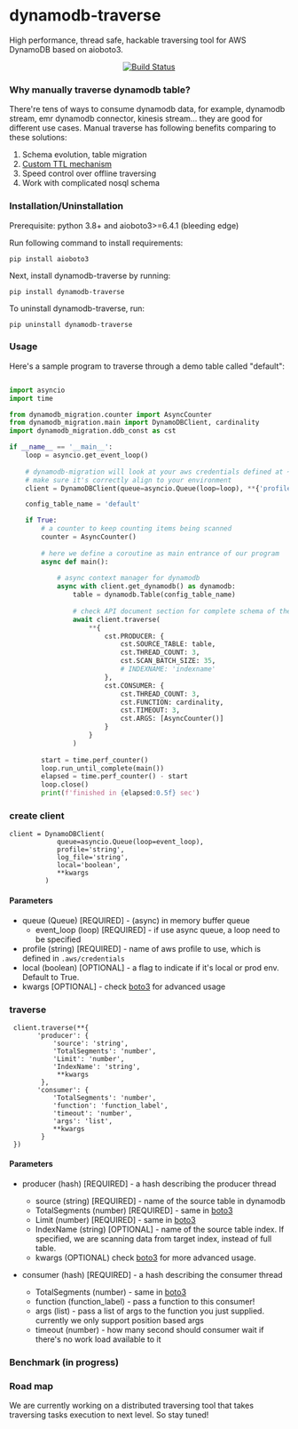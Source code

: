 # dynamodb-traverse
High performance, thread safe, hackable traversing tool for AWS DynamoDB based on aioboto3.
<p align="center">
<a href="https://travis-ci/holyshipt/dynamodb_traverse"><img alt="Build Status" src="https://travis-ci.org/holyshipt/dynamodb_traverse.svg?branch=master"></a>
</p>

### Why manually traverse dynamodb table?
There're tens of ways to consume dynamodb data, for example, dynamodb stream, emr dynamodb connector, kinesis stream... they are good for different use cases. Manual traverse has following benefits comparing to these solutions:
1. Schema evolution, table migration 
2. [Custom TTL mechanism](https://www.linkedin.com/pulse/top-reasons-why-you-should-implement-your-own-ttl-mechanism-he/)
3. Speed control over offline traversing
4. Work with complicated nosql schema 


### Installation/Uninstallation
Prerequisite: python 3.8+ and aioboto3>=6.4.1 (bleeding edge)

Run following command to install requirements:

`pip install aioboto3`

Next, install dynamodb-traverse by running:

`pip install dynamodb-traverse`

To uninstall dynamodb-traverse, run:

`pip uninstall dynamodb-traverse`

### Usage

Here's a sample program to traverse through a demo table called "default":
```python

import asyncio
import time

from dynamodb_migration.counter import AsyncCounter
from dynamodb_migration.main import DynamoDBClient, cardinality
import dynamodb_migration.ddb_const as cst

if __name__ == '__main__':
    loop = asyncio.get_event_loop()
    
    # dynamodb-migration will look at your aws credentials defined at ~/.aws/credentials and pick up a profile named 'prod-api'
    # make sure it's correctly align to your environment
    client = DynamoDBClient(queue=asyncio.Queue(loop=loop), **{'profile': 'prod-api'})

    config_table_name = 'default'

    if True:
        # a counter to keep counting items being scanned
        counter = AsyncCounter()
        
        # here we define a coroutine as main entrance of our program
        async def main():
        
            # async context manager for dynamodb 
            async with client.get_dynamodb() as dynamodb:
                table = dynamodb.Table(config_table_name)
                
                # check API document section for complete schema of the parameters 
                await client.traverse(
                    **{
                        cst.PRODUCER: {
                            cst.SOURCE_TABLE: table,
                            cst.THREAD_COUNT: 3,
                            cst.SCAN_BATCH_SIZE: 35,
                            # INDEXNAME: 'indexname'
                        },
                        cst.CONSUMER: {
                            cst.THREAD_COUNT: 3,
                            cst.FUNCTION: cardinality,
                            cst.TIMEOUT: 3,
                            cst.ARGS: [AsyncCounter()]
                        }
                    }
                )
        
        start = time.perf_counter()
        loop.run_until_complete(main())
        elapsed = time.perf_counter() - start
        loop.close()
        print(f'finished in {elapsed:0.5f} sec')
```

### create client
```
client = DynamoDBClient(
            queue=asyncio.Queue(loop=event_loop), 
            profile='string',
            log_file='string',
            local='boolean',
            **kwargs
         )
```

#### Parameters
* queue (Queue) [REQUIRED] - (async) in memory buffer queue 
    * event_loop (loop) [REQUIRED] - if use async queue, a loop need to be specified
* profile (string) [REQUIRED] - name of aws profile to use, which is defined in `.aws/credentials`
* local (boolean) [OPTIONAL] - a flag to indicate if it's local or prod env. Default to True.
* kwargs [OPTIONAL] - check [boto3](https://boto3.amazonaws.com/v1/documentation/api/latest/reference/services/dynamodb.html#client) for advanced usage

### traverse
```
 client.traverse(**{
       'producer': {
           'source': 'string',
           'TotalSegments': 'number',
           'Limit': 'number',
           'IndexName': 'string',
            **kwargs
        },
       'consumer': {
           'TotalSegments': 'number',
           'function': 'function_label',
           'timeout': 'number',
           'args': 'list',
           **kwargs
        }
 })
```

#### Parameters
* producer (hash) [REQUIRED] - a hash describing the producer thread
    * source (string) [REQUIRED] - name of the source table in dynamodb
    * TotalSegments (number) [REQUIRED] - same in [boto3](https://boto3.amazonaws.com/v1/documentation/api/latest/reference/services/dynamodb.html#DynamoDB.Client.scan)
    * Limit (number) [REQUIRED] - same in [boto3](https://boto3.amazonaws.com/v1/documentation/api/latest/reference/services/dynamodb.html#DynamoDB.Client.scan)
    * IndexName (string) [OPTIONAL] - name of the source table index. If specified, we are scanning data from target index, instead of full table. 
    * kwargs (OPTIONAL) check [boto3](https://boto3.amazonaws.com/v1/documentation/api/latest/reference/services/dynamodb.html#DynamoDB.Client.scan) for more advanced usage.
    
* consumer (hash) [REQUIRED] - a hash describing the consumer thread
    * TotalSegments (number) - same in [boto3](https://boto3.amazonaws.com/v1/documentation/api/latest/reference/services/dynamodb.html#DynamoDB.Client.scan)
    * function (function_label) - pass a function to this consumer!
    * args (list) - pass a list of args to the function you just supplied. currently we only support position based args
    * timeout (number) - how many second should consumer wait if there's no work load available to it

### Benchmark (in progress)

### Road map
We are currently working on a distributed traversing tool that takes traversing tasks execution to next level. So stay tuned!  


